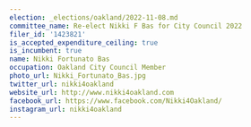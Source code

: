 ```yaml
---
election: _elections/oakland/2022-11-08.md
committee_name: Re-elect Nikki F Bas for City Council 2022
filer_id: '1423821'
is_accepted_expenditure_ceiling: true
is_incumbent: true
name: Nikki Fortunato Bas
occupation: Oakland City Council Member
photo_url: Nikki_Fortunato_Bas.jpg
twitter_url: nikki4oakland
website_url: http://www.nikki4oakland.com
facebook_url: https://www.facebook.com/Nikki4Oakland/
instagram_url: nikki4oakland
---
```

